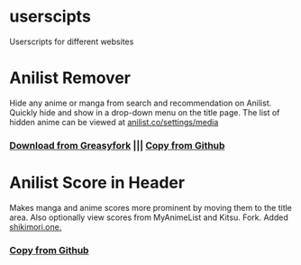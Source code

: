 # userscipts
Userscripts for different websites

# Anilist Remover
Hide any anime or manga from search and recommendation on Anilist. Quickly hide and show in a drop-down menu on the title page. The list of hidden anime can be viewed at [anilist.co/settings/media](https://anilist.co/settings/media)

### **[Download from Greasyfork](https://update.greasyfork.org/scripts/489589/Anilist%20Remover.user.js)** ||| **[Copy from Github](https://raw.githubusercontent.com/Kellen-wq/userscipts/main/anilist-remover.js)**  

# Anilist Score in Header
Makes manga and anime scores more prominent by moving them to the title area. Also optionally view scores from MyAnimeList and Kitsu.
Fork. Added [shikimori.one.](https://shikimori.one)

### **[Copy from Github](https://raw.githubusercontent.com/Kellen-wq/userscipts/main/anilist-score.js)**  
